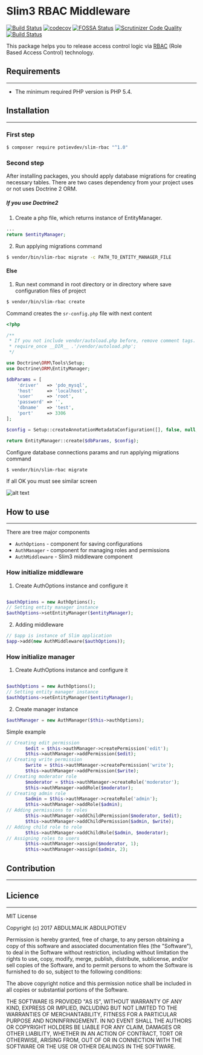 # Slim3 RBAC Middleware

[![Build Status](https://travis-ci.org/potievdev/slim-rbac.svg?branch=master)](https://travis-ci.org/potievdev/slim-rbac)
[![codecov](https://codecov.io/gh/potievdev/slim-rbac/branch/master/graph/badge.svg)](https://codecov.io/gh/potievdev/slim-rbac)
[![FOSSA Status](https://app.fossa.io/api/projects/git%2Bgithub.com%2Fpotievdev%2Fslim-rbac.svg?type=shield)](https://app.fossa.io/projects/git%2Bgithub.com%2Fpotievdev%2Fslim-rbac?ref=badge_shield)
[![Scrutinizer Code Quality](https://scrutinizer-ci.com/g/potievdev/slim-rbac/badges/quality-score.png?b=master)](https://scrutinizer-ci.com/g/potievdev/slim-rbac/?branch=master)
[![Build Status](https://scrutinizer-ci.com/g/potievdev/slim-rbac/badges/build.png?b=master)](https://scrutinizer-ci.com/g/potievdev/slim-rbac/build-status/master)

This package helps you to release access control logic via [RBAC](https://en.wikipedia.org/wiki/Role-based_access_control) (Role Based Access Control) technology.

## Requirements
---

- The minimum required PHP version is PHP 5.4.

## Installation
---

### First step

```sh
$ composer require potievdev/slim-rbac "^1.0"
```

### Second step

After installing packages, you should apply database migrations for creating necessary tables. 
There are two cases dependency from your project uses or not uses Doctrine 2 ORM.

##### If you use  Doctrine2

1. Create a php file, which returns instance of EntityManager.

```php
...
return $entityManager;
```

2. Run applying migrations command

```sh
$ vendor/bin/slim-rbac migrate -c PATH_TO_ENTITY_MANAGER_FILE
```

#### Else

1. Run next command in root directory or in directory where save configuration files of project

```sh
$ vendor/bin/slim-rbac create
```

Command creates the `sr-config.php` file with next content

```php
<?php

/**
 * If you not include vendor/autoload.php before, remove comment tags.
 * require_once __DIR__ .'/vendor/autoload.php';
 */

use Doctrine\ORM\Tools\Setup;
use Doctrine\ORM\EntityManager;

$dbParams = [
    'driver'   => 'pdo_mysql',
    'host'     => 'localhost',
    'user'     => 'root',
    'password' => '',
    'dbname'   => 'test',
    'port'     => 3306
];

$config = Setup::createAnnotationMetadataConfiguration([], false, null, null, false);

return EntityManager::create($dbParams, $config);
```

Configure database connections params and run applying migrations command

```sh
$ vendor/bin/slim-rbac migrate
```

If all OK you must see similar screen

![alt text](https://3.downloader.disk.yandex.ru/disk/782e11e8921bcfee4ea27a72435df7daed1143be642dc7d16f0e56f551e82c71/5a3db17f/YDaZG483KqpGyRGM7PeuU7xeykrU0TVIUy_eD6Cnj68YRmNeDwNIGK0sEtC9132Xv_8Lm7GO59c_KhyTJ4s3Cw%3D%3D?uid=0&filename=2017-12-23_00-12-42.png&disposition=inline&hash=&limit=0&content_type=image%2Fpng&fsize=14626&hid=f6d1fe369a897a4c23f44ef036e2d5a6&media_type=image&tknv=v2&etag=3d96d11be88f0d4c592264e02c6ccb50)

## How to use
---

There are tree major components

- `AuthOptions` - component for saving configurations
- `AuthManager` - component for managing roles and permissions
- `AuthMiddleware` - Slim3 middleware component

### How initialize middleware 

1. Create AuthOptions instance and configure it 

```php

$authOptions = new AuthOptions();
// Setting entity manager instance
$authOptions->setEntityManager($entityManager);

```
2. Adding middleware

```php
// $app is instance of Slim application
$app->add(new AuthMiddleware($authOptions));
```
### How initialize manager
 1. Create AuthOptions instance and configure it 
 
 ```php
 
 $authOptions = new AuthOptions();
 // Setting entity manager instance
 $authOptions->setEntityManager($entityManager);
 
 ```
 2. Create manager instance
 
 ```php
$authManager = new AuthManager($this->authOptions);
 ```
 
Simple example
 ```php
 // Creating edit permission
        $edit = $this->authManager->createPermission('edit');
        $this->authManager->addPermission($edit);
// Creating write permission
        $write = $this->authManager->createPermission('write');
        $this->authManager->addPermission($write);
// Creating moderator role
        $moderator = $this->authManager->createRole('moderator');
        $this->authManager->addRole($moderator);
// Creating admin role
        $admin = $this->authManager->createRole('admin');
        $this->authManager->addRole($admin);
// Adding permissions to roles
        $this->authManager->addChildPermission($moderator, $edit);
        $this->authManager->addChildPermission($admin, $write);
// Adding child role to role
        $this->authManager->addChildRole($admin, $moderator);
// Assigning roles to users
        $this->authManager->assign($moderator, 1);
        $this->authManager->assign($admin, 2);
 ```

## Contribution
---

## Licience
---
MIT License

Copyright (c) 2017 ABDULMALIK ABDULPOTIEV

Permission is hereby granted, free of charge, to any person obtaining a copy
of this software and associated documentation files (the "Software"), to deal
in the Software without restriction, including without limitation the rights
to use, copy, modify, merge, publish, distribute, sublicense, and/or sell
copies of the Software, and to permit persons to whom the Software is
furnished to do so, subject to the following conditions:

The above copyright notice and this permission notice shall be included in all
copies or substantial portions of the Software.

THE SOFTWARE IS PROVIDED "AS IS", WITHOUT WARRANTY OF ANY KIND, EXPRESS OR
IMPLIED, INCLUDING BUT NOT LIMITED TO THE WARRANTIES OF MERCHANTABILITY,
FITNESS FOR A PARTICULAR PURPOSE AND NONINFRINGEMENT. IN NO EVENT SHALL THE
AUTHORS OR COPYRIGHT HOLDERS BE LIABLE FOR ANY CLAIM, DAMAGES OR OTHER
LIABILITY, WHETHER IN AN ACTION OF CONTRACT, TORT OR OTHERWISE, ARISING FROM,
OUT OF OR IN CONNECTION WITH THE SOFTWARE OR THE USE OR OTHER DEALINGS IN THE
SOFTWARE.
